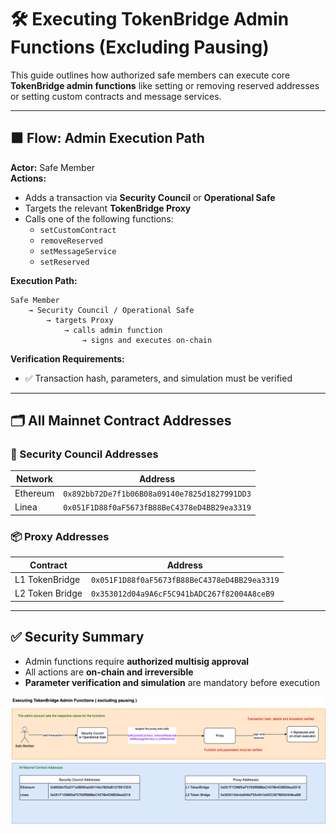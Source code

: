 
# 🛠️ Executing TokenBridge Admin Functions (Excluding Pausing)

This guide outlines how authorized safe members can execute core **TokenBridge admin functions** like setting or removing reserved addresses or setting custom contracts and message services.

---

## 🟧 Flow: Admin Execution Path

**Actor:** Safe Member  
**Actions:**

- Adds a transaction via **Security Council** or **Operational Safe**
- Targets the relevant **TokenBridge Proxy**
- Calls one of the following functions:
  - `setCustomContract`
  - `removeReserved`
  - `setMessageService`
  - `setReserved`

**Execution Path:**
```
Safe Member
    → Security Council / Operational Safe
        → targets Proxy
            → calls admin function
                → signs and executes on-chain
```

**Verification Requirements:**
- ✅ Transaction hash, parameters, and simulation must be verified

---

## 🗂️ All Mainnet Contract Addresses

### 🔐 Security Council Addresses

| Network   | Address                                      |
|-----------|----------------------------------------------|
| Ethereum  | `0x892bb72De7f1b06B08a09140e7825d1827991DD3` |
| Linea     | `0x051F1D88f0aF5673fB88BeC4378eD4BB29ea3319` |

### 📦 Proxy Addresses

| Contract         | Address                                           |
|------------------|---------------------------------------------------|
| L1 TokenBridge   | `0x051F1D88f0aF5673fB88BeC4378eD4BB29ea3319`       |
| L2 Token Bridge  | `0x353012d04a9A6cF5C941bADC267f82004A8ceB9`        |

---

## ✅ Security Summary

- Admin functions require **authorized multisig approval**
- All actions are **on-chain and irreversible**
- **Parameter verification and simulation** are mandatory before execution


<img src="../diagrams/tokenBridge.png">
